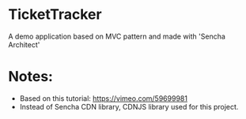 # TicketTracker
A demo application based on MVC pattern and made with 'Sencha Architect'

# Notes:
* Based on this tutorial: https://vimeo.com/59699981 
* Instead of Sencha CDN library, CDNJS library used for this project.
